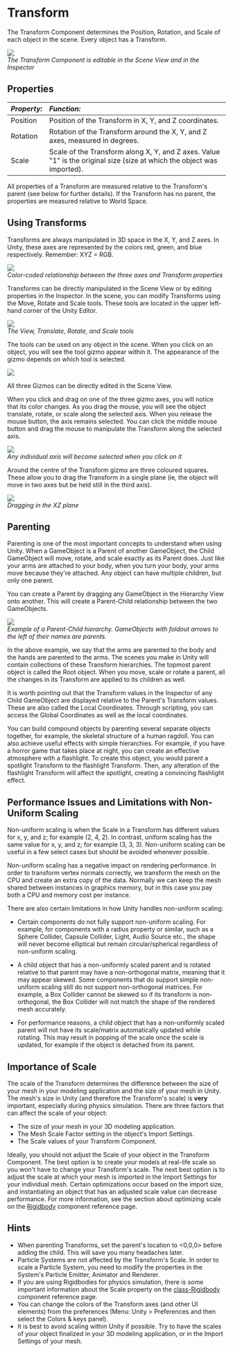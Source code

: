 Transform
=========


The <span class=keyword>Transform</span> <span class=keyword>Component</span> determines the <span class=component>Position</span>, <span class=component>Rotation</span>, and <span class=component>Scale</span> of each object in the scene. Every object has a Transform.


![](http://docwiki.hq.unity3d.com/uploads/Main/TransformExample1.png)  
_The Transform Component is editable in the <span class=keyword>Scene View</span> and in the <span class=keyword>Inspector</span>_


Properties
----------



|**_Property:_** |**_Function:_** |
|:---|:---|
|<span class=component>Position</span> |Position of the Transform in X, Y, and Z coordinates. |
|<span class=component>Rotation</span> |Rotation of the Transform around the X, Y, and Z axes, measured in degrees. |
|<span class=component>Scale</span>    |Scale of the Transform along X, Y, and Z axes.  Value "1" is the original size (size at which the object was imported). |

All properties of a Transform are measured relative to the Transform's parent (see below for further details).  If the Transform has no parent, the properties are measured relative to World Space.


Using Transforms
----------------


Transforms are always manipulated in 3D space in the X, Y, and Z axes.  In Unity, these axes are represented by the colors red, green, and blue respectively.  Remember: XYZ = RGB.


![](http://docwiki.hq.unity3d.com/uploads/Main/TransformExample2.png)  
_Color-coded relationship between the three axes and Transform properties_

Transforms can be directly manipulated in the <span class=keyword>Scene View</span> or by editing properties in the Inspector. In the scene, you can modify Transforms using the Move, Rotate and Scale tools. These tools are located in the upper left-hand corner of the Unity Editor.


![](http://docwiki.hq.unity3d.com/uploads/Main/Transform-Tools.png)  
_The View, Translate, Rotate, and Scale tools_

The tools can be used on any object in the scene. When you click on an object, you will see the tool gizmo appear within it. The appearance of the gizmo depends on which tool is selected.


![](http://docwiki.hq.unity3d.com/uploads/Main/TransformGizmo35.png)  
  
All three Gizmos can be directly edited in the Scene View.

When you click and drag on one of the three gizmo axes, you will notice that its color changes.  As you drag the mouse, you will see the object translate, rotate, or scale along the selected axis.  When you release the mouse button, the axis remains selected.  You can click the middle mouse button and drag the mouse to manipulate the Transform along the selected axis.


![](http://docwiki.hq.unity3d.com/uploads/Main/TransformExample3.png)  
_Any individual axis will become selected when you click on it_

Around the centre of the Transform gizmo are three coloured squares. These allow you to drag the Transform in a single plane (ie, the object will move in two axes but be held still in the third axis).


![](http://docwiki.hq.unity3d.com/uploads/Main/TransformExample4.png)  
_Dragging in the XZ plane_

<a id="Parenting"></a>
Parenting
---------


Parenting is one of the most important concepts to understand when using Unity. When a GameObject is a <span class=keyword>Parent</span> of another GameObject, the <span class=keyword>Child</span> GameObject will move, rotate, and scale exactly as its Parent does.  Just like your arms are attached to your body, when you turn your body, your arms move because they're attached. Any object can have multiple children, but only one parent.

You can create a Parent by dragging any GameObject in the <span class=keyword>Hierarchy View</span> onto another. This will create a Parent-Child relationship between the two GameObjects.


![](http://docwiki.hq.unity3d.com/uploads/Main/ParentingExample.png)  
_Example of a Parent-Child hierarchy. GameObjects with foldout arrows to the left of their names are parents._

In the above example, we say that the arms are parented to the body and the hands are parented to the arms. The scenes you make in Unity will contain collections of these <span class=keyword>Transform hierarchies</span>. The topmost parent object is called the <span class=keyword>Root object</span>. When you move, scale or rotate a parent, all the changes in its Transform are applied to its children as well.

It is worth pointing out that the Transform values in the Inspector of any Child GameObject are displayed relative to the Parent's Transform values.  These are also called the <span class=keyword>Local Coordinates</span>.  Through scripting, you can access the <span class=keyword>Global Coordinates</span> as well as the local coordinates.

You can build compound objects by parenting several separate objects together, for example, the skeletal structure of a human ragdoll. You can also achieve useful effects with simple hierarchies.  For example, if you have a horror game that takes place at night, you can create an effective atmosphere with a flashlight.  To create this object, you would parent a spotlight Transform to the flashlight Transform.  Then, any alteration of the flashlight Transform will affect the spotlight, creating a convincing flashlight effect.


Performance Issues and Limitations with Non-Uniform Scaling
-----------------------------------------------------------


Non-uniform scaling is when the <span class=component>Scale</span> in a Transform has different values for x, y, and z; for example (2, 4, 2). In contrast, uniform scaling has the same value for x, y, and z; for example (3, 3, 3). Non-uniform scaling can be useful in a few select cases but should be avoided whenever possible.

Non-uniform scaling has a negative impact on rendering performance. In order to transform vertex normals correctly, we transform the mesh on the CPU and create an extra copy of the data. Normally we can keep the mesh shared between instances in graphics memory, but in this case you pay both a CPU and memory cost per instance.

There are also certain limitations in how Unity handles non-uniform scaling:

* Certain components do not fully support non-uniform scaling. For example, for components with a <span class=component>radius</span> property or similar, such as a <span class=keyword>Sphere Collider</span>, <span class=keyword>Capsule Collider</span>, <span class=keyword>Light</span>, <span class=keyword>Audio Source</span> etc., the shape will never become elliptical but remain circular/spherical regardless of non-uniform scaling.

* A child object that has a non-uniformly scaled parent and is rotated relative to that parent may have a non-orthogonal matrix, meaning that it may appear skewed. Some components that do support simple non-uniform scaling still do not support non-orthogonal matrices. For example, a <span class=keyword>Box Collider</span> cannot be skewed so if its transform is non-orthogonal, the Box Collider will not match the shape of the rendered mesh accurately.

* For performance reasons, a child object that has a non-uniformly scaled parent will not have its scale/matrix automatically updated while rotating. This may result in popping of the scale once the scale is updated, for example if the object is detached from its parent.


Importance of Scale
-------------------


The scale of the Transform determines the difference between the size of your mesh in your modeling application and the size of your mesh in Unity. The mesh's size in Unity (and therefore the Transform's scale) is __very__ important, especially during physics simulation. There are three factors that can affect the scale of your object:
* The size of your mesh in your 3D modeling application.
* The <span class=component>Mesh Scale Factor</span> setting in the object's <span class=keyword>Import Settings</span>.
* The <span class=component>Scale</span> values of your Transform Component.

Ideally, you should not adjust the <span class=component>Scale</span> of your object in the Transform Component.  The best option is to create your models at real-life scale so you won't have to change your Transform's scale.  The next best option is to adjust the scale at which your mesh is imported in the <span class=keyword>Import Settings</span> for your individual mesh.  Certain optimizations occur based on the import size, and instantiating an object that has an adjusted scale value can decrease performance.  For more information, see the section about optimizing scale on the [Rigidbody](class-Rigidbody.md) component reference page.


Hints
-----


* When parenting Transforms, set the parent's location to <0,0,0> before adding the child.  This will save you many headaches later.
* <span class=keyword>Particle Systems</span> are not affected by the Transform's <span class=component>Scale</span>. In order to scale a Particle System, you need to modify the properties in the System's Particle Emitter, Animator and Renderer.
* If you are using <span class=keyword>Rigidbodies</span> for physics simulation, there is some important information about the Scale property on the [class-Rigidbody](class-Rigidbody.md) component reference page.
* You can change the colors of the Transform axes (and other UI elements) from the preferences (<span class=menu>Menu: Unity > Preferences</span> and then select the <span class=menu>Colors & keys</span> panel).
* It is best to avoid scaling within Unity if possible.  Try to have the scales of your object finalized in your 3D modeling application, or in the <span class=keyword>Import Settings</span> of your mesh.
